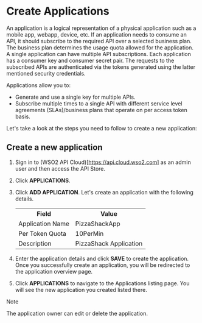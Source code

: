 # Create Applications

An application is a logical representation of a physical application such as a mobile app, webapp, device, etc. If an application needs to consume an API, it should subscribe to the required API over a selected business plan. The business plan determines the usage quota allowed for the application. A single application can have multiple API subscriptions. Each application has a consumer key and consumer secret pair. The requests to the subscribed APIs are authenticated via the tokens generated using the latter mentioned security credentials.

Applications allow you to:

-   Generate and use a single key for multiple APIs.
-   Subscribe multiple times to a single API with different service level agreements (SLAs)/business plans that operate on per access token basis.

Let's take a look at the steps you need to follow to create a new application:

## Create a new application

1.  Sign in to (WSO2 API Cloud)[https://api.cloud.wso2.com] as an admin user and then access the API Store.
 
2.  Click **APPLICATIONS**.

3.  Click **ADD APPLICATION**.
    Let's create an application with the following details.
   
     <html>
        <table>
        <th>Field</th><th>Value</th>
        <tr><td>Application Name</td><td>PizzaShackApp</td></tr>
        <tr><td>Per Token Quota</td><td>10PerMin</td></tr>
        <tr><td>Description</td><td>PizzaShack Application</td></tr>
        </table>
     </html>


4.  Enter the application details and click **SAVE** to create the application. Once you successfully create an application, you will be redirected to the application overview page.

    
5.  Click **APPLICATIONS** to navigate to the Applications listing page. You will see the new application you created listed there. 

<html>
         <div class="admonition info">
         <p class="admonition-title">Note</p>
         <p>The application owner can edit or delete the application.</p>
         </div>
         </html>



